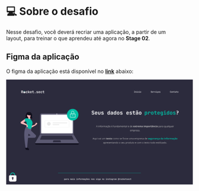 # 💻 Sobre o desafio

Nesse desafio, você deverá recriar uma aplicação, a partir de um layout, para treinar o que aprendeu até agora no **Stage 02**.

## Figma da aplicação

O figma da aplicação está disponível no [**link**](https://www.figma.com/file/EdKjPWjC8ZlbnH4XzTObv2/Explorer/duplicate) abaixo:

![Mulher ao lado de um computador com um icon de cadeado.](https://raw.githubusercontent.com/JuanBarcelos/Explore/main/Stage%2002%20-%20Introdução%20ao%20HTML%20e%20CSS/Desafio%20avançado%20-%20Recriando%20layout/images/Layout.png "Seus dados bloqueados")
